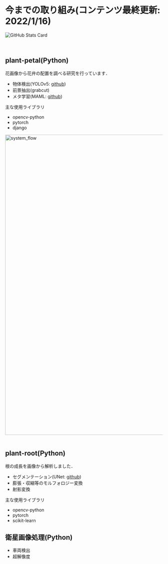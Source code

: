 # 今までの取り組み(コンテンツ最終更新: 2022/1/16)


![GitHub Stats Card](https://github-readme-stats-git-masterrstaa-rickstaa.vercel.app/api?username=t-nakatani&count_private=true&show_icons=true)

<br>

## plant-petal(Python)
花画像から花弁の配置を調べる研究を行っています．  

* 物体検出(YOLOv5: [github](https://github.com/ultralytics/yolov5))
* 前景抽出(grabcut)
* メタ学習(MAML: [github](https://github.com/dragen1860/MAML-Pytorch))

主な使用ライブラリ
* opencv-python
* pytorch
* django

<img width="960" alt="system_flow" src="https://user-images.githubusercontent.com/51512765/156854737-611f29b0-29df-4bd7-982f-c44be65d36dc.png">
<!--　<img width="726" alt="img2arr" src="https://user-images.githubusercontent.com/51512765/156853383-31f0c46c-6b6b-4cc8-a818-7a1280662b50.png"> -->
<br />
<br />

## plant-root(Python)
根の成長を画像から解析しました．

* セグメンテーション(UNet: [github](https://github.com/Abe404/segmentation_of_roots_in_soil_with_unet))
* 膨張・収縮等のモルフォロジー変換
* 射影変換

主な使用ライブラリ
* opencv-python
* pytorch
* scikit-learn
<!-- 
![170-P-2_211129](https://user-images.githubusercontent.com/51512765/156854175-b6efd25f-1b30-4a1f-8c85-fd6d5680fe88.png) -->


## 衛星画像処理(Python)
* 車両検出
* 超解像度

<!--
**t-nakatani/t-nakatani** is a ✨ _special_ ✨ repository because its `README.md` (this file) appears on your GitHub profile.

Here are some ideas to get you started:

- 🔭 I’m currently working on ...
- 🌱 I’m currently learning ...
- 👯 I’m looking to collaborate on ...
- 🤔 I’m looking for help with ...
- 💬 Ask me about ...
- 📫 How to reach me: ...
- 😄 Pronouns: ...
- ⚡ Fun fact: ...
-->
